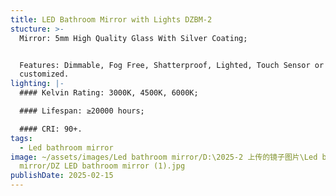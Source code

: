 ```yaml
---
title: LED Bathroom Mirror with Lights DZBM-2
stucture: >-
  Mirror: 5mm High Quality Glass With Silver Coating;


  Features: Dimmable, Fog Free, Shatterproof, Lighted, Touch Sensor or
  customized.
lighting: |-
  #### Kelvin Rating: 3000K, 4500K, 6000K;

  #### Lifespan: ≥20000 hours;

  #### CRI: 90+.
tags:
  - Led bathroom mirror
image: ~/assets/images/Led bathroom mirror/D:\2025-2 上传的镜子图片\Led bathroom
  mirror/DZ LED bathroom mirror (1).jpg
publishDate: 2025-02-15
---
```

